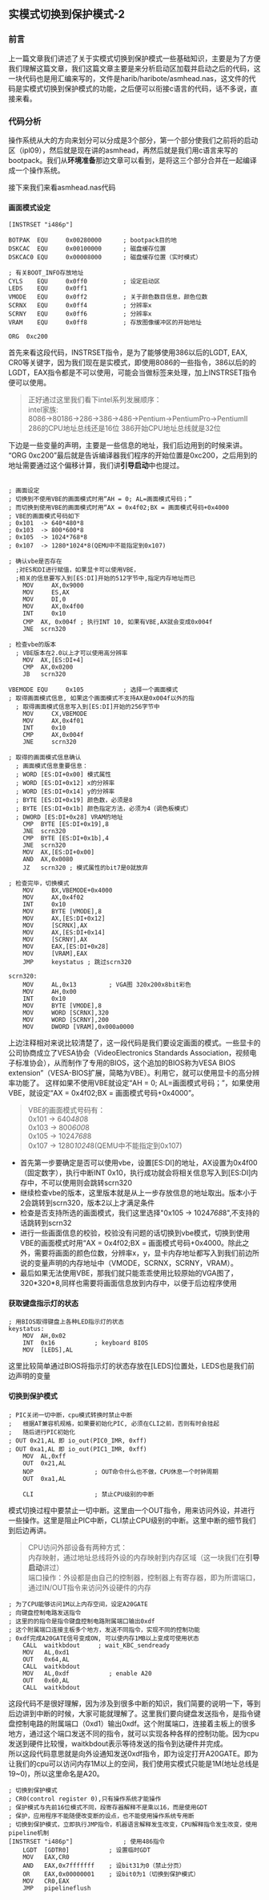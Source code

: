 ## 实模式切换到保护模式-2

### 前言
上一篇文章我们讲述了关于实模式切换到保护模式一些基础知识，主要是为了方便我们理解这篇文章，我们这篇文章主要是来分析启动区加载并启动之后的代码，这一块代码也是用汇编来写的，文件是harib/haribote/asmhead.nas，这文件的代码是实模式切换到保护模式的功能，之后便可以衔接c语言的代码，话不多说，直接来看。

### 代码分析
操作系统从大的方向来划分可以分成是3个部分，第一个部分使我们之前将的启动区（ipl09），然后就是现在讲的asmhead，再然后就是我们用c语言来写的bootpack。我们从**环境准备**那边文章可以看到，是将这三个部分合并在一起编译成一个操作系统。<br>

接下来我们来看asmhead.nas代码

#### 画面模式设定
```
[INSTRSET "i486p"]

BOTPAK	EQU		0x00280000		; bootpack目的地
DSKCAC	EQU		0x00100000		; 磁盘缓存位置
DSKCAC0	EQU		0x00008000		; 磁盘缓存位置（实时模式）

; 有关BOOT_INFO存放地址
CYLS	EQU		0x0ff0			; 设定启动区
LEDS	EQU		0x0ff1
VMODE	EQU		0x0ff2			; 关于颜色数目信息，颜色位数
SCRNX	EQU		0x0ff4			; 分辨率x
SCRNY	EQU		0x0ff6			; 分辨率x
VRAM	EQU		0x0ff8			; 存放图像缓冲区的开始地址

ORG  0xc200
```
首先来看这段代码，INSTRSET指令，是为了能够使用386以后的LGDT, EAX, CR0等关键字，因为我们现在是实模式，即使用8086的一些指令，386以后的的LGDT，EAX指令都是不可以使用，可能会当做标签来处理，加上INSTRSET指令便可以使用。
> 正好通过这里我们看下intel系列发展顺序：<br>
> intel家族:<br>
> 8086->80186->286->386->486->Pentium->PentiumPro->PentiumII<br>
> 286的CPU地址总线还是16位  386开始CPU地址总线就是32位<br>

下边是一些变量的声明，主要是一些信息的地址，我们后边用到的时候来讲。
“ORG  0xc200”最后就是告诉编译器我们程序的开始位置是0xc200，之后用到的地址需要通过这个偏移计算，我们讲**引导启动**中也提过。<br><br>

```
; 画面设定
; 切换到不使用VBE的画面模式时用“AH = 0; AL=画面模式号码；”
; 而切换到使用VBE的画面模式时用“AX = 0x4f02;BX = 画面模式号码+0x4000
; VBE的画面模式号码如下
; 0x101  -> 640*480*8
; 0x103  -> 800*600*8
; 0x105  -> 1024*768*8
; 0x107  -> 1280*1024*8(QEMU中不能指定到0x107)

; 确认vbe是否存在
  ;对ES和DI进行赋值，如果显卡可以使用VBE，
  ;相关的信息要写入到[ES:DI]开始的512字节中,指定内存地址而已
    MOV		AX,0x9000
	MOV		ES,AX
	MOV		DI,0
	MOV		AX,0x4f00
	INT		0x10
	CMP  AX, 0x004f ; 执行INT 10, 如果有VBE,AX就会变成0x004f
	JNE  scrn320

; 检查vbe的版本
  ; VBE版本在2.0以上才可以使用高分辨率
	MOV  AX,[ES:DI+4]
	CMP	 AX,0x0200
	JB   scrn320

VBEMODE EQU     0x105           ; 选择一个画面模式
; 取得画面模式信息, 如果这个画面模式不支持AX是0x004f以外的指
  ; 取得画面模式信息写入到[ES:DI]开始的256字节中
    MOV		CX,VBEMODE
	MOV		AX,0x4f01
	INT		0x10
	CMP		AX,0x004f
	JNE		scrn320

; 取得的画面模式信息确认
  ; 画面模式信息重要信息：
  ; WORD [ES:DI+0x00] 模式属性
  ; WORD [ES:DI+0x12] x的分辨率
  ; WORD [ES:DI+0x14] y的分辨率
  ; BYTE [ES:DI+0x19] 颜色数，必须是8
  ; BYTE [ES:DI+0x1b] 颜色指定方法，必须为4（调色板模式）
  ; DWORD [ES:DI+0x28] VRAM的地址
	CMP  BYTE [ES:DI+0x19],8
	JNE  scrn320
	CMP	 BYTE [ES:DI+0x1b],4
	JNE	 scrn320
	MOV	 AX,[ES:DI+0x00]
	AND	 AX,0x0080
	JZ   scrn320 ; 模式属性的bit7是0就放弃

; 检查完毕，切换模式
	MOV		BX,VBEMODE+0x4000
	MOV		AX,0x4f02
	INT		0x10
	MOV		BYTE [VMODE],8
	MOV		AX,[ES:DI+0x12]
	MOV		[SCRNX],AX
	MOV		AX,[ES:DI+0x14]
	MOV		[SCRNY],AX
	MOV		EAX,[ES:DI+0x28]
	MOV		[VRAM],EAX
	JMP		keystatus ; 跳过scrn320

scrn320:
	MOV		AL,0x13			; VGA图 320x200x8bit彩色
	MOV		AH,0x00
	INT		0x10
	MOV		BYTE [VMODE],8
	MOV		WORD [SCRNX],320
	MOV		WORD [SCRNY],200
	MOV		DWORD [VRAM],0x000a0000
```
上边注释相对来说比较清楚了，这一段代码是我们要设定画面的模式。一些显卡的公司协商成立了VESA协会（VideoElectronics Standards Association，视频电子标准协会），从而制作了专用的BIOS，这个追加的BIOS称为VESA BIOS extension”（VESA-BIOS扩展，简略为VBE）。利用它，就可以使用显卡的高分辨率功能了。
这样如果不使用VBE就设定“AH = 0; AL=画面模式号码；”，如果使用VBE，就设定“AX = 0x4f02;BX = 画面模式号码+0x4000”。
>VBE的画面模式号码有：<br>
> 0x101  -> 640*480*8 <br>
> 0x103  -> 800*600*8 <br>
> 0x105  -> 1024*768*8 <br>
> 0x107  -> 1280*1024*8(QEMU中不能指定到0x107) <br>

- 首先第一步要确定是否可以使用vbe，设置[ES:DI]的地址，AX设置为0x4f00（固定数字），执行中断INT 0x10，执行成功就会将相关信息写入到[ES:DI]内存中，不可以使用则会跳转scrn320
- 继续检查vbe的版本，这里版本就是从上一步存放信息的地址取出。版本小于2会跳转到scrn320，版本2以上才满足条件
- 检查是否支持所选的画面模式，我们这里选择"0x105  -> 1024*768*8",不支持的话跳转到scrn32
- 进行一些画面信息的校验，校验没有问题的话切换到vbe模式，切换到使用VBE的画面模式时用“AX = 0x4f02;BX = 画面模式号码+0x4000。除此之外，需要将画面的颜色位数，分辨率x，y，显卡内存地址都写入到我们前边所说的变量声明的内存地址中（VMODE，SCRNX，SCRNY，VRAM）。
- 最后如果无法使用VBE，那我们就只能乖乖使用比较原始的VGA图了，320\*320\*8,同样也需要将画面信息放到内存中，以便于后边程序使用


#### 获取键盘指示灯的状态
```
; 用BIOS取得键盘上各种LED指示灯的状态
keystatus:
    MOV  AH,0x02
	INT  0x16 			; keyboard BIOS
	MOV	 [LEDS],AL
```
这里比较简单通过BIOS将指示灯的状态存放在[LEDS]位置处，LEDS也是我们前边声明的变量

#### 切换到保护模式
```
; PIC关闭一切中断，cpu模式转换时禁止中断
;   根据AT兼容机规格，如果要初始化PIC, 必须在CLI之前，否则有时会挂起
;   随后进行PIC初始化
; OUT 0x21,AL 即 io_out(PIC0_IMR, 0xff)
; OUT 0xa1,AL 即 io_out(PIC1_IMR, 0xff)
	MOV	 AL,0xff
	OUT	 0x21,AL
	NOP	 				; OUT命令什么也不做，CPU休息一个时钟周期
	OUT	 0xa1,AL

	CLI					; 禁止CPU级别的中断
```
模式切换过程中要禁止一切中断。这里由一个OUT指令，用来访问外设，并进行一些操作。这里是阻止PIC中断，CLI禁止CPU级别的中断。这里中断的细节我们到后边再讲。
> CPU访问外部设备有两种方式：<br>
> 内存映射，通过地址总线将外设的内存映射到内存区域（这一块我们在**引导启动**讲过）<br>
> 端口操作：外设都是由自己的控制器，控制器上有寄存器，即为所谓端口，通过IN/OUT指令来访问外设硬件的内存

```
; 为了CPU能够访问1M以上内存空间，设定A20GATE
; 向键盘控制电路发送指令
; 这里的的指令是指令键盘控制电路附属端口输出0xdf
; 这个附属端口连接主板多个地方，发送不同指令，实现不同的控制功能
; 0xdf完成A20GATE信号变成ON, 可以使内存1MB以上变成可使用状态
	CALL  waitkbdout     ; wait_KBC_sendready
	MOV	  AL,0xd1
	OUT	  0x64,AL
	CALL  waitkbdout
	MOV	  AL,0xdf			; enable A20
	OUT	  0x60,AL
	CALL  waitkbdout
```
这段代码不是很好理解，因为涉及到很多中断的知识，我们简要的说明一下，等到后边讲到中断的时候，大家可能就理解了。这里我们要向键盘发送指令，是指令键盘控制电路的附属端口（0xd1）输出0xdf。这个附属端口，连接着主板上的很多地方，通过这个端口发送不同的指令，就可以实现各种各样的控制功能。因为cpu发送到硬件比较慢，waitkbdout表示等待发送的指令到达硬件并完成。<br>
所以这段代码意思就是向外设通知发送0xdf指令，即为设定打开A20GATE。即为让我们的cpu可以访问内存1M以上的空间，我们使用实模式只能是1M(地址总线是19~0)，所以这里命名是A20。<br>

```
; 切换到保护模式
; CR0(control register 0),只有操作系统才能操作
; 保护模式与先前16位模式不同，段寄存器解释不是乘以16，而是使用GDT
; 保护，应用程序不能随便改变断的设点，也不能使用操作系统专用断
; 切换到保护模式，立即执行JMP指令，机器语言解释发生改变，CPU解释指令发生改变，使用pipeline机制
[INSTRSET "i486p"]				; 使用486指令
	LGDT  [GDTR0]			; 设置临时GDT
	MOV	  EAX,CR0
	AND	  EAX,0x7fffffff	; 设bit31为0（禁止分页）
	OR	  EAX,0x00000001	; 设bit0为1（切换到保护模式）
	MOV	  CR0,EAX
	JMP	  pipelineflush
```